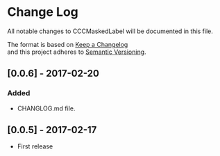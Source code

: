 # Change Log
All notable changes to CCCMaskedLabel will be documented in this file.

The format is based on [Keep a Changelog](http://keepachangelog.com/) <br>
and this project adheres to [Semantic Versioning](http://semver.org/).

## [0.0.6] - 2017-02-20
### Added
- CHANGLOG.md file.

## [0.0.5] - 2017-02-17
- First release